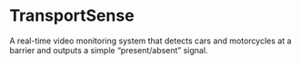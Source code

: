 # TransportSense
A real-time video monitoring system that detects cars and motorcycles at a barrier and outputs a simple “present/absent” signal.
